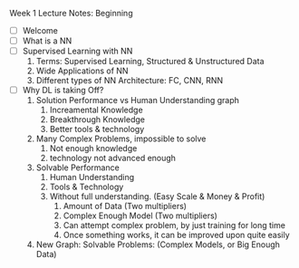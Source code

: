 Week 1 Lecture Notes: Beginning

- [ ] Welcome
- [ ] What is a NN
- [ ] Supervised Learning with NN
   1. Terms: Supervised Learning, Structured & Unstructured Data
   2. Wide Applications of NN
   3. Different types of NN Architecture: FC, CNN, RNN
- [ ] Why DL is taking Off?
   1. Solution Performance vs Human Understanding graph
      1. Increamental Knowledge
      2. Breakthrough Knowledge
      3. Better tools & technology
   2. Many Complex Problems, impossible to solve
      1. Not enough knowledge
      2. technology not advanced enough
   3. Solvable Performance
      1. Human Understanding
      2. Tools & Technology
      3. Without full understanding. (Easy Scale & Money & Profit)
         1. Amount of Data (Two multipliers)
         2. Complex Enough Model (Two multipliers)
         3. Can attempt complex problem, by just training for long time
         4. Once something works, it can be improved upon quite easily
   4. New Graph: Solvable Problems: (Complex Models, or Big Enough Data)

